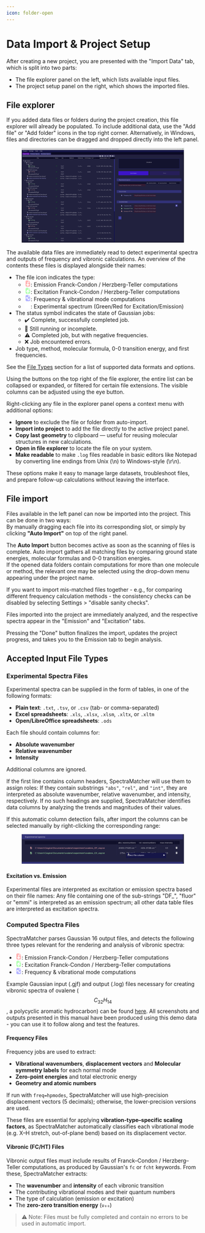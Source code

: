 ```yaml
---
icon: folder-open
---
```


# Data Import & Project Setup

After creating a new project, you are presented with the "Import Data" tab, which is split into two parts:
* The file explorer panel on the left, which lists available input files.
* The project setup panel on the right, which shows the imported files.

## File explorer

If you added data files or folders during the project creation, this file explorer will already be populated. To include additional data, use the "Add file" or "Add folder" icons in the top right corner. Alternatively, in Windows, files and directories can be dragged and dropped directly into the left panel.

<figure><img src=".gitbook/assets/Import_Data.png" alt=""><figcaption></figcaption></figure>

The available data files are immediately read to detect experimental spectra and outputs of frequency and vibronic calculations. An overview of the contents these files is displayed alongside their names:
* The file icon indicates the type:
  * ![Emission file icon](../resources/FC-down-2-16-red.png): Emission Franck-Condon / Herzberg-Teller computations
  * ![Excitation file icon](../resources/FC-up-2-16-green.png): Excitation Franck-Condon / Herzberg-Teller computations
  * ![Frequency file icon](../resources/file-freq-16-blue.png): Frequency & vibrational mode computations
  * ![Experiment file icon](../resources/laser-2-16.png): Experimental spectrum (Green/Red for Excitation/Emission)
* The status symbol indicates the state of Gaussian jobs:
  * ✔️ Complete, successfully completed job.
  * 🏃 Still running or incomplete.
  * ⚠️ Completed job, but with negative frequencies.
  * ❌ Job encountered errors.
* Job type, method, molecular formula, 0-0 transition energy, and first frequencies.

See the [File Types](#accepted-input-file-types) section for a list of supported data formats and options.

Using the buttons on the top right of the file explorer, the entire list can be collapsed or expanded, or filtered for certain file extensions. The visible columns can be adjusted using the eye button.

Right-clicking any file in the explorer panel opens a context menu with additional options:

- **Ignore** to exclude the file or folder from auto-import.
- **Import into project** to add the file directly to the active project panel.
- **Copy last geometry** to clipboard — useful for reusing molecular structures in new calculations.
- **Open in file explorer** to locate the file on your system.
- **Make readable** to make `.log` files readable in basic editors like Notepad by converting line endings from Unix (\n) to Windows-style (\r\n).

These options make it easy to manage large datasets, troubleshoot files, and prepare follow-up calculations without leaving the interface.

## File import

Files available in the left panel can now be imported into the project. This can be done in two ways:\
By manually dragging each file into its corresponding slot, or simply by clicking **"Auto Import"** on top of the right panel.

The **Auto Import** button becomes active as soon as the scanning of files is complete. Auto import gathers all matching files by comparing ground state energies, molecular formulas and 0-0 transition energies.\
If the opened data folders contain computations for more than one molecule or method, the relevant one may be selected using the drop-down menu appearing under the project name.

If you want to import mis-matched files together - e.g., for comparing different frequency calculation methods - the consistency checks can be disabled by selecting Settings > "disable sanity checks".

Files imported into the project are immediately analyzed, and the respective spectra appear in the "Emission" and "Excitation" tabs.

Pressing the "Done" button finalizes the import, updates the project progress, and takes you to the Emission tab to begin analysis.

## Accepted Input File Types

### Experimental Spectra Files

Experimental spectra can be supplied in the form of tables, in one of the following formats:

- **Plain text**: `.txt`, `.tsv`, or `.csv` (tab- or comma-separated)
- **Excel spreadsheets**: `.xls`, `.xlsx`, `.xlsm`, `.xltx`, or `.xltm`
- **Open/LibreOffice spreadsheets**: `.ods`


Each file should contain columns for:
- **Absolute wavenumber**
- **Relative wavenumber**
- **Intensity**

Additional columns are ignored.

If the first line contains column headers, SpectraMatcher will use them to assign roles: If they contain substrings `"abs"`, `"rel"`, and `"int"`, they are interpreted as absolute wavenumber, relative wavenumber, and intensity, respectively.
If no such headings are supplied, SpectraMatcher identifies data columns by analyzing the trends and magnitudes of their values.

If this automatic column detection fails, after import the columns can be selected manually by right-clicking the corresponding range:

<figure><img src=".gitbook/assets/select_data_columns.gif" alt=""><figcaption></figcaption></figure>

#### Excitation vs. Emission

Experimental files are interpreted as excitation or emission spectra based on their file names: Any file containing one of the sub-strings "DF\_", "fluor" or "emmi" is interpreted as an emission spectrum; all other data table files are interpreted as excitation spectra.

### Computed Spectra Files

SpectraMatcher parses Gaussian 16 output files, and detects the following three types relevant for the rendering and analysis of vibronic spectra:

* ![Emission file icon](../resources/FC-down-2-16-red.png): Emission Franck-Condon / Herzberg-Teller computations
* ![Excitation file icon](../resources/FC-up-2-16-green.png): Excitation Franck-Condon / Herzberg-Teller computations
* ![Frequency file icon](../resources/file-freq-16-blue.png): Frequency & vibrational mode computations

Example Gaussian input (.gjf) and output (.log) files necessary for creating vibronic spectra of ovalene ($$C_{32}H_{14}$$, a polycyclic aromatic hydrocarbon) can be found [here](https://github.com/giogina/SpectraMatcher/tree/main/demo/ovalene.zip). All screenshots and outputs presented in this manual have been produced using this demo data - you can use it to follow along and test the features.

#### Frequency Files

Frequency jobs are used to extract:
- **Vibrational wavenumbers**, **displacement vectors** and **Molecular symmetry labels** for each normal mode
- **Zero-point energies** and total electronic energy
- **Geometry and atomic numbers**

If run with `freq=hpmodes`, SpectraMatcher will use high-precision displacement vectors (5 decimals); otherwise, the lower-precision versions are used.

These files are essential for applying **vibration-type–specific scaling factors**, as SpectraMatcher automatically classifies each vibrational mode (e.g. X–H stretch, out-of-plane bend) based on its displacement vector.

#### Vibronic (FC/HT) Files

Vibronic output files must include results of Franck–Condon / Herzberg–Teller computations, as produced by Gaussian's `fc` or `fcht` keywords. From these, SpectraMatcher extracts:
- The **wavenumber** and **intensity** of each vibronic transition
- The contributing vibrational modes and their quantum numbers
- The type of calculation (emission or excitation)
- The **zero-zero transition energy** (`ν₀₀`)

> ⚠️ Note: Files must be fully completed and contain no errors to be used in automatic import.
